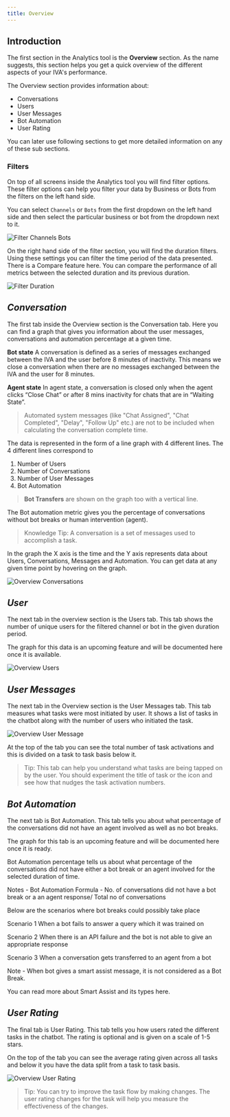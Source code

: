 ```yaml
---
title: Overview
---
```


## Introduction

The first section in the Analytics tool is the **Overview** section. As the name suggests, this section helps you get a quick overview of the different aspects of your IVA's performance. 

The Overview section provides information about:

* Conversations
* Users
* User Messages
* Bot Automation
* User Rating

You can later use following sections to get more detailed information on any of these sub sections.

### Filters

On top of all screens inside the Analytics tool you will find filter options. These filter options can help you filter your data by Business or Bots from the filters on the left hand side. 

You can select `Channels` or `Bots` from the first dropdown on the left hand side and then select the particular business or bot from the dropdown next to it.

![Filter Channels Bots](assets/basic-filter-channels-bots.png)

On the right hand side of the filter section, you will find the duration filters. Using these settings you can filter the time period of the data presented. There is a Compare feature here. You can compare the performance of all metrics between the selected duration and its previous duration.

![Filter Duration](assets/basic-filter-duration.png)

## ***Conversation***
The first tab inside the Overview section is the Conversation tab. Here you can find a graph that gives you information about the user messages, conversations and automation percentage at a given time.

**Bot state**
A conversation is defined as a series of messages exchanged between the IVA and the user before 8 minutes of inactivity. This means we close a conversation when there are no messages exchanged between the IVA and the user for 8 minutes. 

**Agent state**
In agent state, a conversation is closed only when the agent clicks “Close Chat” or after 8 mins inactivity for chats that are in “Waiting State”.

> Automated system messages (like "Chat Assigned", "Chat Completed", "Delay", "Follow Up" etc.) are not to be included when calculating the conversation complete time.

The data is represented in the form of a line graph with 4 different lines. The 4 different lines correspond to 
1) Number of Users
2) Number of Conversations
3) Number of User Messages
4) Bot Automation

> **Bot Transfers** are shown on the graph too with a vertical line.

The Bot automation metric gives you the percentage of conversations without bot breaks or human intervention (agent). 

> Knowledge Tip: A conversation is a set of messages used to accomplish a task.

In the graph the X axis is the time and the Y axis represents data about Users, Conversations, Messages and Automation. You can get data at any given time point by hovering on the graph.

![Overview Conversations](assets/basic-overview-conversation.png)

## ***User***
The next tab in the overview section is the Users tab. This tab shows the number of unique users for the filtered channel or bot in the given duration period.

The graph for this data is an upcoming feature and will be documented here once it is available.

![Overview Users](assets/basic-overview-users.png)

## ***User Messages***
The next tab in the Overview section is the User Messages tab. This tab measures what tasks were most initiated by user. It shows a list of tasks in the chatbot along with the number of users who initiated the task.

![Overview User Message](assets/basic-overview-user-messages.png)

At the top of the tab you can see the total number of task activations and this is divided on a task to task basis below it.

> Tip: This tab can help you understand what tasks are being tapped on by the user. You should experiment the title of task or the icon and see how that nudges the task activation numbers.

## ***Bot Automation***
The next tab is Bot Automation. This tab tells you about what percentage of the conversations did not have an agent involved as well as no bot breaks. 

The graph for this tab is an upcoming feature and will be documented here once it is ready.

Bot Automation percentage tells us about what percentage of the conversations did not have either a bot break or an agent involved for the selected duration of time.

Notes - 
Bot Automation Formula - No. of conversations did not have a bot break or a an agent response/ Total no of conversations

Below are the scenarios where bot breaks could possibly take place

Scenario 1
When a bot fails to answer a query which it was trained on

Scenario 2
When there is an API failure and the bot is not able to give an appropriate response

Scenario 3
When a conversation gets transferred to an agent from a bot

Note - When bot gives a smart assist message, it is not considered as a Bot Break.

You can read more about Smart Assist and its types here.

## ***User Rating***
The final tab is User Rating. This tab tells you how users rated the different tasks in the chatbot. The rating is optional and is given on a scale of 1-5 stars.

On the top of the tab you can see the average rating given across all tasks and below it you have the data split from a task to task basis.

![Overview User Rating](assets/basic-overview-user-rating.png)

> Tip: You can try to improve the task flow by making changes. The user rating changes for the task will help you measure the effectiveness of the changes.
